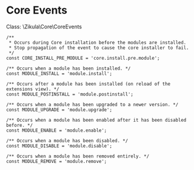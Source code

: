 Core Events
===========

Class: \Zikula\Core\CoreEvents

    /**
     * Occurs during Core installation before the modules are installed.
     * Stop propagation of the event to cause the core installer to fail.
     */
    const CORE_INSTALL_PRE_MODULE = 'core.install.pre.module';

    /** Occurs when a module has been installed. */
    const MODULE_INSTALL = 'module.install';

    /** Occurs after a module has been installed (on reload of the extensions view). */
    const MODULE_POSTINSTALL = 'module.postinstall';

    /** Occurs when a module has been upgraded to a newer version. */
    const MODULE_UPGRADE = 'module.upgrade';

    /** Occurs when a module has been enabled after it has been disabled before. */
    const MODULE_ENABLE = 'module.enable';

    /** Occurs when a module has been disabled. */
    const MODULE_DISABLE = 'module.disable';

    /** Occurs when a module has been removed entirely. */
    const MODULE_REMOVE = 'module.remove';
